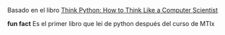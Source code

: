 Basado en el libro [Think Python: How to Think Like a Computer Scientist](http://greenteapress.com/thinkpython/html/index.html) 

__fun fact__ Es el primer libro que leí de python después del curso de MTIx
